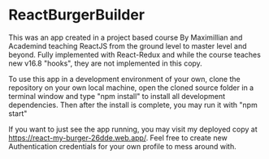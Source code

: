 # ReactBurgerBuilder

This was an app created in a project based course By Maximillian and Academind teaching ReactJS from the ground level to master level and beyond. Fully implemented with React-Redux and while the course teaches new v16.8 "hooks", they are not implemented in this copy.

To use this app in a development environment of your own, clone the repository on your own local machine, open the cloned source folder in a terminal window and type "npm install" to install all development dependencies. Then after the install is complete, you may run it with "npm start"

If you want to just see the app running, you may visit my deployed copy at https://react-my-burger-26dde.web.app/. Feel free to create new Authentication credentials for your own profile to mess around with.
